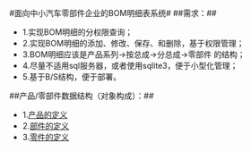 #面向中小汽车零部件企业的BOM明细表系统#
##需求：##
+   1.实现BOM明细的分权限查询；
+   2.实现BOM明细的添加、修改、保存、和删除，基于权限管理；
+   3.BOM明细应该是产品系列->按总成->分总成->零部件 的结构；
+   4.尽量不适用sql服务器，或者使用sqlite3，便于小型化管理；
+   5.基于B/S结构，便于部署。

##产品/零部件数据结构（对象构成）：##
+   1.[产品的定义](./public/product.md)
+   2.[部件的定义](./public/part.md)
+   3.[零件的定义](./public/element.md)
